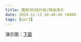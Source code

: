 ```yaml
---
title: 魔兽3科技升级/降级演示
date: 2024-12-13 10:48:45 +0800
tags: [war3]
---
```


演示图：[下载](file/war3-technology-sample.w3x)

